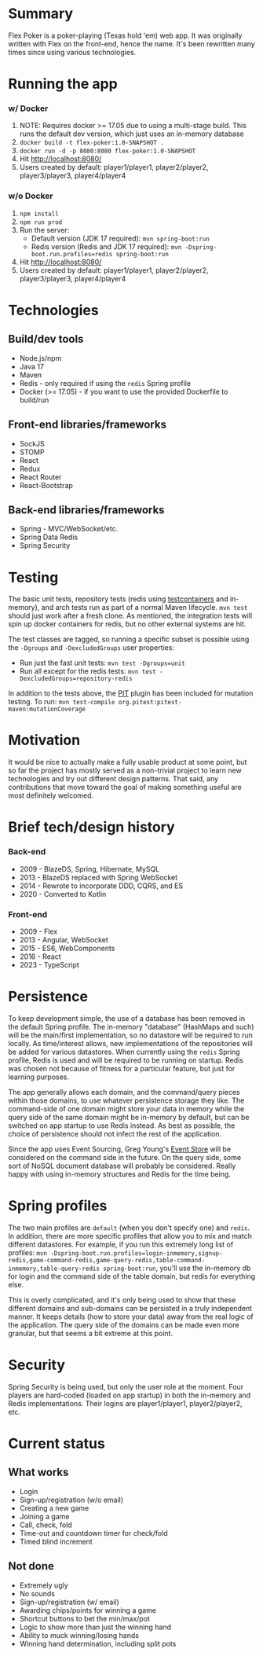 # Summary

Flex Poker is a poker-playing (Texas hold 'em) web app.  It was originally written with Flex on the front-end, hence the name.  It's been rewritten many times since using various technologies.

# Running the app

### w/ Docker
1. NOTE: Requires docker >= 17.05 due to using a multi-stage build.  This runs the default dev version, which just uses an in-memory database
1. `docker build -t flex-poker:1.0-SNAPSHOT .`
1. `docker run -d -p 8080:8080 flex-poker:1.0-SNAPSHOT`
1. Hit [http://localhost:8080/](http://localhost:8080/)
1. Users created by default: player1/player1, player2/player2, player3/player3, player4/player4

### w/o Docker
1. `npm install`
1. `npm run prod`
1. Run the server:
   * Default version (JDK 17 required): `mvn spring-boot:run`
   * Redis version (Redis and JDK 17 required): `mvn -Dspring-boot.run.profiles=redis spring-boot:run`
1. Hit [http://localhost:8080/](http://localhost:8080/)
1. Users created by default: player1/player1, player2/player2, player3/player3, player4/player4

# Technologies

## Build/dev tools
* Node.js/npm
* Java 17
* Maven
* Redis - only required if using the `redis` Spring profile
* Docker (>= 17.05) - if you want to use the provided Dockerfile to build/run

## Front-end libraries/frameworks
* SockJS
* STOMP
* React
* Redux
* React Router
* React-Bootstrap

## Back-end libraries/frameworks
* Spring - MVC/WebSocket/etc.
* Spring Data Redis
* Spring Security

# Testing

The basic unit tests, repository tests (redis using [testcontainers](https://testcontainers.com) and in-memory), and arch tests run as part of a normal Maven lifecycle. `mvn test` should just work after a fresh clone.  As mentioned, the integration tests will spin up docker containers for redis, but no other external systems are hit.

The test classes are tagged, so running a specific subset is possible using the `-Dgroups` and `-DexcludedGroups` user properties:

* Run just the fast unit tests: `mvn test -Dgroups=unit`
* Run all except for the redis tests: `mvn test -DexcludedGroups=repository-redis`

In addition to the tests above, the [PIT](https://pitest.org) plugin has been included for mutation testing.  To run: `mvn test-compile org.pitest:pitest-maven:mutationCoverage`

# Motivation

It would be nice to actually make a fully usable product at some point, but so far the project has mostly served as a non-trivial project to learn new technologies and try out different design patterns.  That said, any contributions that move toward the goal of making something useful are most definitely welcomed.

# Brief tech/design history

### Back-end
* 2009 - BlazeDS, Spring, Hibernate, MySQL
* 2013 - BlazeDS replaced with Spring WebSocket
* 2014 - Rewrote to incorporate DDD, CQRS, and ES
* 2020 - Converted to Kotlin

### Front-end
* 2009 - Flex
* 2013 - Angular, WebSocket
* 2015 - ES6, WebComponents
* 2016 - React
* 2023 - TypeScript

# Persistence

To keep development simple, the use of a database has been removed in the default Spring profile.  The in-memory "database" (HashMaps and such) will be the main/first implementation, so no datastore will be required to run locally.  As time/interest allows, new implementations of the repositories will be added for various datastores.  When currently using the `redis` Spring profile, Redis is used and will be required to be running on startup.  Redis was chosen not because of fitness for a particular feature, but just for learning purposes.

The app generally allows each domain, and the command/query pieces within those domains, to use whatever persistence storage they like.  The command-side of one domain might store your data in memory while the query side of the same domain might be in-memory by default, but can be switched on app startup to use Redis instead.  As best as possible, the choice of persistence should not infect the rest of the application.

Since the app uses Event Sourcing, Greg Young's [Event Store](https://github.com/EventStore/EventStore) will be considered on the command side in the future.  On the query side, some sort of NoSQL document database will probably be considered.  Really happy with using in-memory structures and Redis for the time being.

# Spring profiles

The two main profiles are `default` (when you don't specify one) and `redis`.  In addition, there are more specific profiles that allow you to mix and match different datastores.  For example, if you run this extremely long list of profiles: `mvn -Dspring-boot.run.profiles=login-inmemory,signup-redis,game-command-redis,game-query-redis,table-command-inmemory,table-query-redis spring-boot:run`, you'll use the in-memory db for login and the command side of the table domain, but redis for everything else.

This is overly complicated, and it's only being used to show that these different domains and sub-domains can be persisted in a truly independent manner.  It keeps details (how to store your data) away from the real logic of the application.  The query side of the domains can be made even more granular, but that seems a bit extreme at this point.

# Security

Spring Security is being used, but only the user role at the moment.  Four players are hard-coded (loaded on app startup) in both the in-memory and Redis implementations.  Their logins are player1/player1, player2/player2, etc.

# Current status

## What works

* Login
* Sign-up/registration (w/o email)
* Creating a new game
* Joining a game
* Call, check, fold
* Time-out and countdown timer for check/fold
* Timed blind increment

## Not done

* Extremely ugly
* No sounds
* Sign-up/registration (w/ email)
* Awarding chips/points for winning a game
* Shortcut buttons to bet the min/max/pot
* Logic to show more than just the winning hand
* Ability to muck winning/losing hands
* Winning hand determination, including split pots
